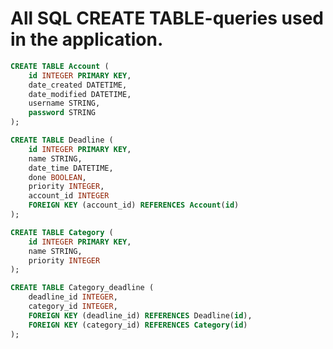 # All SQL CREATE TABLE-queries used in the application.

~~~~sql
CREATE TABLE Account (
	id INTEGER PRIMARY KEY,
	date_created DATETIME,
	date_modified DATETIME,
	username STRING,
	password STRING
);
~~~~

~~~~sql
CREATE TABLE Deadline (
	id INTEGER PRIMARY KEY,
	name STRING,
	date_time DATETIME,
	done BOOLEAN,
	priority INTEGER,
	account_id INTEGER
	FOREIGN KEY (account_id) REFERENCES Account(id)
);
~~~~

~~~~sql
CREATE TABLE Category (
	id INTEGER PRIMARY KEY,
	name STRING,
	priority INTEGER
);
~~~~

~~~~sql 
CREATE TABLE Category_deadline (
	deadline_id INTEGER,
	category_id INTEGER,
	FOREIGN KEY (deadline_id) REFERENCES Deadline(id),
	FOREIGN KEY (category_id) REFERENCES Category(id)
);
~~~~
